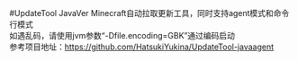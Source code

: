 #UpdateTool JavaVer
Minecraft自动拉取更新工具，同时支持agent模式和命令行模式  
如遇乱码，请使用jvm参数“-Dfile.encoding=GBK”通过编码启动  
参考项目地址：https://github.com/HatsukiYukina/UpdateTool-javaagent  
